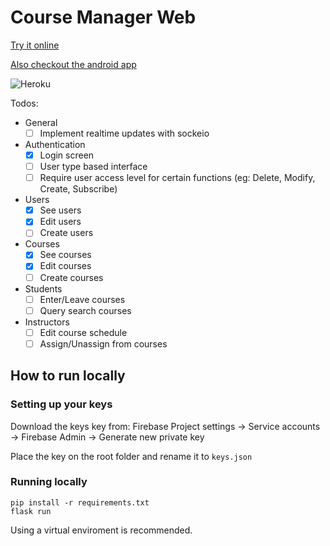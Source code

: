 # Course Manager Web

[Try it online](https://course-manager-server-seg-3.herokuapp.com/) 

[Also checkout the android app](https://github.com/SEG-Group-3/CourseManager)

![Heroku](https://heroku-badge.herokuapp.com/?app=course-manager-server-seg-3
)

Todos:

- General
  - [ ] Implement realtime updates with sockeio
- Authentication
  - [x] Login screen
  - [ ] User type based interface
  - [ ] Require user access level for certain functions (eg: Delete, Modify, Create, Subscribe)
- Users
  - [x] See users
  - [x] Edit users
  - [ ] Create users
- Courses
  - [x] See courses
  - [x] Edit courses
  - [ ] Create courses
- Students
  - [ ] Enter/Leave courses
  - [ ] Query search courses
- Instructors
  - [ ] Edit course schedule
  - [ ] Assign/Unassign from courses

## How to run locally

### Setting up your keys

Download the keys key from:
Firebase Project settings → Service accounts → Firebase Admin →  Generate new private key

Place the key on the root folder and rename it to `keys.json`

### Running locally

```console
pip install -r requirements.txt
flask run
```

Using a virtual enviroment is recommended.
